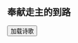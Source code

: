 ## 奉献走主的到路

<div id="aplayer_main1"></div>

<div id="aplayer_main2"></div>

<script src="/js/dist-view.js"></script>

<button id="lodingShi" class="waves-effect waves-light">加载诗歌</button>

<script>
lodingShi.onclick = () => {
    $.ajax({
        type: 'GET',
        url: '/data/d0349/index.md',
        success(data) {
            $(lodingShi).remove()
            MAIN.element.$mainLayout.find('.br').append(marked.parse(data))
            MAIN.tip('✅加载完成')
            new Viewer(MAIN.element.$mainLayout.find('.br')[0], { toolbar: false })
        }
    })
}

MAIN.id = 'p0005';
        
const apm1 = new APlayer({
    container: document.getElementById('aplayer_main1'),
    volume: 1,
    loop: 'none',
    preload: 'none',
    audio: [{
        name: '奉献走主的到路',
        artist: '私人',
        url: 'https://cdn1.tianli0.top/gh/k34869/MYZY/奉献走主的到路.mp3',
        cover: '/favicon'
    }]
});
const apm2 = new APlayer({
    container: document.getElementById('aplayer_main2'),
    volume: 1,
    loop: 'none',
    preload: 'none',
    audio: [{
        name: '奉献走主的到路2',
        artist: '私人',
        url: 'https://cdn1.tianli0.top/gh/k34869/MYZY/奉献走主的到路2.mp3',
        cover: '/favicon'
    }]
});
</script>